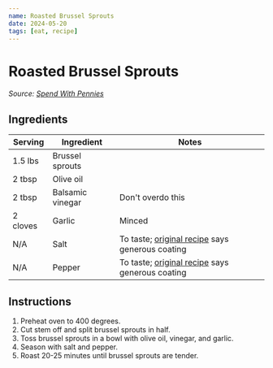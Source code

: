 ```yaml
---
name: Roasted Brussel Sprouts
date: 2024-05-20
tags: [eat, recipe]
---
```


# Roasted Brussel Sprouts

_Source: [Spend With Pennies](https://www.spendwithpennies.com/balsamic-roasted-brussels-sprouts/#wprm-recipe-container-222393)_

## Ingredients

| Serving | Ingredient | Notes |
|-|-|-|
| 1.5 lbs | Brussel sprouts |  |
| 2 tbsp | Olive oil |  |
| 2 tbsp | Balsamic vinegar | Don't overdo this |
| 2 cloves | Garlic | Minced |
| N/A | Salt | To taste; [original recipe](https://www.spendwithpennies.com/balsamic-roasted-brussels-sprouts/#wprm-recipe-container-222393) says generous coating |
| N/A | Pepper | To taste; [original recipe](https://www.spendwithpennies.com/balsamic-roasted-brussels-sprouts/#wprm-recipe-container-222393) says generous coating |

## Instructions

1. Preheat oven to 400 degrees.
1. Cut stem off and split brussel sprouts in half.
1. Toss brussel sprouts in a bowl with olive oil, vinegar, and garlic.
1. Season with salt and pepper.
1. Roast 20-25 minutes until brussel sprouts are tender.
